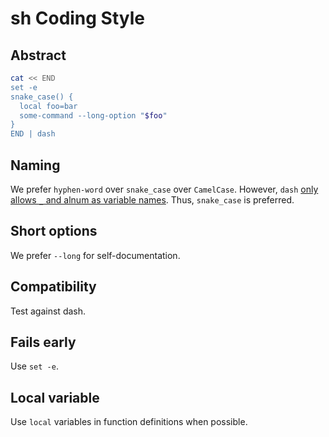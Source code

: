 sh Coding Style
===============


## Abstract

```sh
cat << END
set -e
snake_case() {
  local foo=bar
  some-command --long-option "$foo"
}
END | dash
```

## Naming

We prefer `hyphen-word` over `snake_case` over `CamelCase`.
However, `dash` [only allows `_` and alnum as variable names][alnum].
Thus, `snake_case` is preferred.

[alnum]: https://github.com/mirror/busybox/blob/1_23_stable/libbb/endofname.c

## Short options

We prefer `--long` for self-documentation.

## Compatibility

Test against dash.

## Fails early

Use `set -e`.

## Local variable

Use `local` variables in function definitions when possible.
